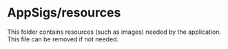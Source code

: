 # AppSigs/resources

This folder contains resources (such as images) needed by the application. This file can
be removed if not needed.
